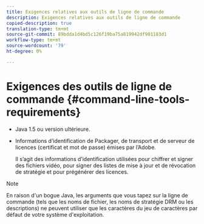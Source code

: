 ```yaml
---
title: Exigences relatives aux outils de ligne de commande
description: Exigences relatives aux outils de ligne de commande
copied-description: true
translation-type: tm+mt
source-git-commit: 89bdda1d4bd5c126f19ba75a819942df901183d1
workflow-type: tm+mt
source-wordcount: '79'
ht-degree: 0%

---
```



# Exigences des outils de ligne de commande {#command-line-tools-requirements}

* Java 1.5 ou version ultérieure.
* Informations d’identification de Packager, de transport et de serveur de licences (certificat et mot de passe) émises par l’Adobe.

   Il s’agit des informations d’identification utilisées pour chiffrer et signer des fichiers vidéo, pour signer des listes de mise à jour et de révocation de stratégie et pour prégénérer des licences.

>[!NOTE]
>
>En raison d&#39;un bogue Java, les arguments que vous tapez sur la ligne de commande (tels que les noms de fichier, les noms de stratégie DRM ou les descriptions) ne peuvent utiliser que les caractères du jeu de caractères par défaut de votre système d&#39;exploitation.